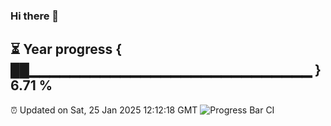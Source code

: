 ### Hi there 👋
⏳ Year progress { ██▁▁▁▁▁▁▁▁▁▁▁▁▁▁▁▁▁▁▁▁▁▁▁▁▁▁▁▁ } 6.71 %
---
⏰ Updated on Sat, 25 Jan 2025 12:12:18 GMT
![Progress Bar CI](https://github.com/Moyi321/Moyi321/workflows/Progress%20Bar%20CI/badge.svg)
